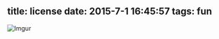 title: license
date: 2015-7-1 16:45:57
tags: fun
---
![Imgur](http://i.wangfan.net:2048/zeoKRL9.png)